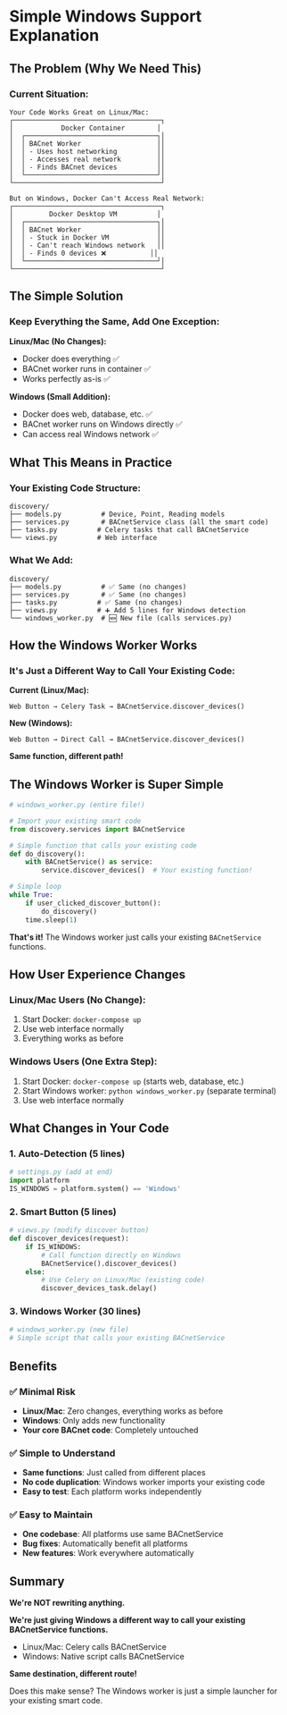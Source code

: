 # Simple Windows Support Explanation

## The Problem (Why We Need This)

### Current Situation:
```
Your Code Works Great on Linux/Mac:
┌─────────────────────────────────────┐
│            Docker Container        │
│  ┌─────────────────────────────────┐│
│  │ BACnet Worker                   ││
│  │ - Uses host networking          ││
│  │ - Accesses real network         ││
│  │ - Finds BACnet devices          ││
│  └─────────────────────────────────┘│
└─────────────────────────────────────┘
```

```
But on Windows, Docker Can't Access Real Network:
┌─────────────────────────────────────┐
│         Docker Desktop VM          │
│  ┌─────────────────────────────────┐│
│  │ BACnet Worker                   ││
│  │ - Stuck in Docker VM            ││
│  │ - Can't reach Windows network   ││
│  │ - Finds 0 devices ❌           ││
│  └─────────────────────────────────┘│
└─────────────────────────────────────┘
```

## The Simple Solution

### Keep Everything the Same, Add One Exception:

**Linux/Mac (No Changes):**
- Docker does everything ✅
- BACnet worker runs in container ✅
- Works perfectly as-is ✅

**Windows (Small Addition):**
- Docker does web, database, etc. ✅
- BACnet worker runs on Windows directly ✅
- Can access real Windows network ✅

## What This Means in Practice

### Your Existing Code Structure:
```
discovery/
├── models.py          # Device, Point, Reading models
├── services.py        # BACnetService class (all the smart code)
├── tasks.py          # Celery tasks that call BACnetService
└── views.py          # Web interface
```

### What We Add:
```
discovery/
├── models.py          # ✅ Same (no changes)
├── services.py        # ✅ Same (no changes)
├── tasks.py          # ✅ Same (no changes)
├── views.py          # ➕ Add 5 lines for Windows detection
└── windows_worker.py  # 🆕 New file (calls services.py)
```

## How the Windows Worker Works

### It's Just a Different Way to Call Your Existing Code:

**Current (Linux/Mac):**
```
Web Button → Celery Task → BACnetService.discover_devices()
```

**New (Windows):**
```
Web Button → Direct Call → BACnetService.discover_devices()
```

**Same function, different path!**

## The Windows Worker is Super Simple

```python
# windows_worker.py (entire file!)

# Import your existing smart code
from discovery.services import BACnetService

# Simple function that calls your existing code
def do_discovery():
    with BACnetService() as service:
        service.discover_devices()  # Your existing function!

# Simple loop
while True:
    if user_clicked_discover_button():
        do_discovery()
    time.sleep(1)
```

**That's it!** The Windows worker just calls your existing `BACnetService` functions.

## How User Experience Changes

### Linux/Mac Users (No Change):
1. Start Docker: `docker-compose up`
2. Use web interface normally
3. Everything works as before

### Windows Users (One Extra Step):
1. Start Docker: `docker-compose up` (starts web, database, etc.)
2. Start Windows worker: `python windows_worker.py` (separate terminal)
3. Use web interface normally

## What Changes in Your Code

### 1. Auto-Detection (5 lines)
```python
# settings.py (add at end)
import platform
IS_WINDOWS = platform.system() == 'Windows'
```

### 2. Smart Button (5 lines)
```python
# views.py (modify discover button)
def discover_devices(request):
    if IS_WINDOWS:
        # Call function directly on Windows
        BACnetService().discover_devices()
    else:
        # Use Celery on Linux/Mac (existing code)
        discover_devices_task.delay()
```

### 3. Windows Worker (30 lines)
```python
# windows_worker.py (new file)
# Simple script that calls your existing BACnetService
```

## Benefits

### ✅ Minimal Risk
- **Linux/Mac**: Zero changes, everything works as before
- **Windows**: Only adds new functionality
- **Your core BACnet code**: Completely untouched

### ✅ Simple to Understand
- **Same functions**: Just called from different places
- **No code duplication**: Windows worker imports your existing code
- **Easy to test**: Each platform works independently

### ✅ Easy to Maintain
- **One codebase**: All platforms use same BACnetService
- **Bug fixes**: Automatically benefit all platforms
- **New features**: Work everywhere automatically

## Summary

**We're NOT rewriting anything.**

**We're just giving Windows a different way to call your existing BACnetService functions.**

- Linux/Mac: Celery calls BACnetService
- Windows: Native script calls BACnetService

**Same destination, different route!**

Does this make sense? The Windows worker is just a simple launcher for your existing smart code.